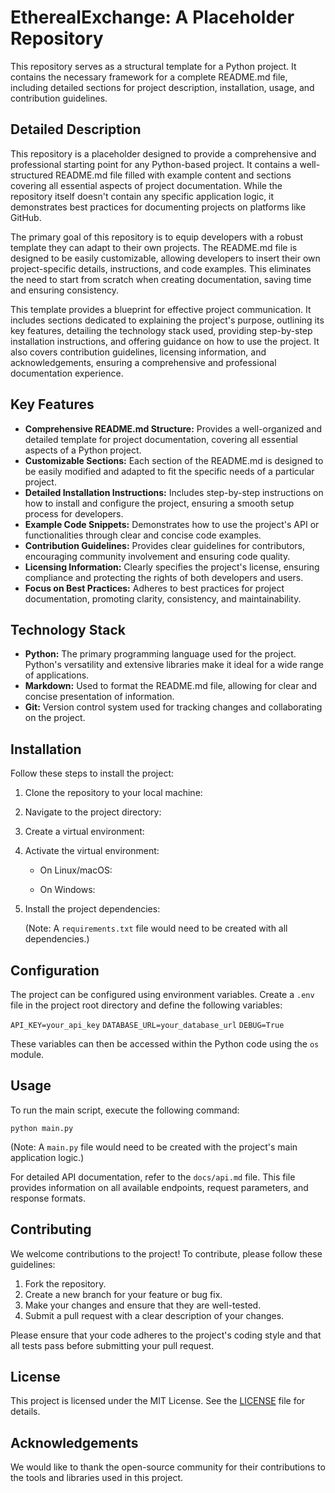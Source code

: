# EtherealExchange: A Placeholder Repository

This repository serves as a structural template for a Python project. It contains the necessary framework for a complete README.md file, including detailed sections for project description, installation, usage, and contribution guidelines.

## Detailed Description

This repository is a placeholder designed to provide a comprehensive and professional starting point for any Python-based project. It contains a well-structured README.md file filled with example content and sections covering all essential aspects of project documentation. While the repository itself doesn't contain any specific application logic, it demonstrates best practices for documenting projects on platforms like GitHub.

The primary goal of this repository is to equip developers with a robust template they can adapt to their own projects. The README.md file is designed to be easily customizable, allowing developers to insert their own project-specific details, instructions, and code examples. This eliminates the need to start from scratch when creating documentation, saving time and ensuring consistency.

This template provides a blueprint for effective project communication. It includes sections dedicated to explaining the project's purpose, outlining its key features, detailing the technology stack used, providing step-by-step installation instructions, and offering guidance on how to use the project. It also covers contribution guidelines, licensing information, and acknowledgements, ensuring a comprehensive and professional documentation experience.

## Key Features

*   **Comprehensive README.md Structure:** Provides a well-organized and detailed template for project documentation, covering all essential aspects of a Python project.
*   **Customizable Sections:** Each section of the README.md is designed to be easily modified and adapted to fit the specific needs of a particular project.
*   **Detailed Installation Instructions:** Includes step-by-step instructions on how to install and configure the project, ensuring a smooth setup process for developers.
*   **Example Code Snippets:** Demonstrates how to use the project's API or functionalities through clear and concise code examples.
*   **Contribution Guidelines:** Provides clear guidelines for contributors, encouraging community involvement and ensuring code quality.
*   **Licensing Information:** Clearly specifies the project's license, ensuring compliance and protecting the rights of both developers and users.
*   **Focus on Best Practices:** Adheres to best practices for project documentation, promoting clarity, consistency, and maintainability.

## Technology Stack

*   **Python:** The primary programming language used for the project. Python's versatility and extensive libraries make it ideal for a wide range of applications.
*   **Markdown:** Used to format the README.md file, allowing for clear and concise presentation of information.
*   **Git:** Version control system used for tracking changes and collaborating on the project.

## Installation

Follow these steps to install the project:

1.  Clone the repository to your local machine:
    
2.  Navigate to the project directory:
    
3.  Create a virtual environment:
    
4.  Activate the virtual environment:
    *   On Linux/macOS:
        
    *   On Windows:
        
5.  Install the project dependencies:
    
    (Note: A `requirements.txt` file would need to be created with all dependencies.)

## Configuration

The project can be configured using environment variables. Create a `.env` file in the project root directory and define the following variables:

`API_KEY=your_api_key`
`DATABASE_URL=your_database_url`
`DEBUG=True`

These variables can then be accessed within the Python code using the `os` module.

## Usage

To run the main script, execute the following command:

`python main.py`

(Note: A `main.py` file would need to be created with the project's main application logic.)

For detailed API documentation, refer to the `docs/api.md` file. This file provides information on all available endpoints, request parameters, and response formats.

## Contributing

We welcome contributions to the project! To contribute, please follow these guidelines:

1.  Fork the repository.
2.  Create a new branch for your feature or bug fix.
3.  Make your changes and ensure that they are well-tested.
4.  Submit a pull request with a clear description of your changes.

Please ensure that your code adheres to the project's coding style and that all tests pass before submitting your pull request.

## License

This project is licensed under the MIT License. See the [LICENSE](https://github.com/aqori/EtherealExchange/blob/main/LICENSE) file for details.

## Acknowledgements

We would like to thank the open-source community for their contributions to the tools and libraries used in this project.